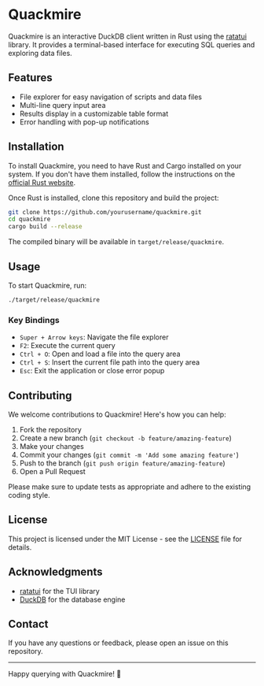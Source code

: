 # Quackmire

Quackmire is an interactive DuckDB client written in Rust using the [ratatui](https://github.com/tui-rs-revival/ratatui) library. It provides a terminal-based interface for executing SQL queries and exploring data files.

## Features

- File explorer for easy navigation of scripts and data files
- Multi-line query input area
- Results display in a customizable table format
- Error handling with pop-up notifications

## Installation

To install Quackmire, you need to have Rust and Cargo installed on your system. If you don't have them installed, follow the instructions on the [official Rust website](https://www.rust-lang.org/tools/install).

Once Rust is installed, clone this repository and build the project:

```bash
git clone https://github.com/yourusername/quackmire.git
cd quackmire
cargo build --release
```

The compiled binary will be available in `target/release/quackmire`.

## Usage

To start Quackmire, run:

```bash
./target/release/quackmire
```

### Key Bindings

- `Super + Arrow keys`: Navigate the file explorer
- `F2`: Execute the current query
- `Ctrl + O`: Open and load a file into the query area
- `Ctrl + S`: Insert the current file path into the query area
- `Esc`: Exit the application or close error popup

## Contributing

We welcome contributions to Quackmire! Here's how you can help:

1. Fork the repository
2. Create a new branch (`git checkout -b feature/amazing-feature`)
3. Make your changes
4. Commit your changes (`git commit -m 'Add some amazing feature'`)
5. Push to the branch (`git push origin feature/amazing-feature`)
6. Open a Pull Request

Please make sure to update tests as appropriate and adhere to the existing coding style.

## License

This project is licensed under the MIT License - see the [LICENSE](LICENSE) file for details.

## Acknowledgments

- [ratatui](https://github.com/tui-rs-revival/ratatui) for the TUI library
- [DuckDB](https://duckdb.org/) for the database engine

## Contact

If you have any questions or feedback, please open an issue on this repository.

---

Happy querying with Quackmire! 🦆
